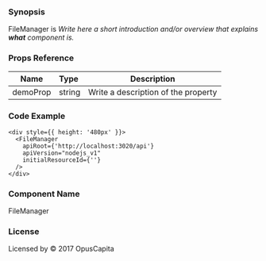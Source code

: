 ### Synopsis

FileManager is 
*Write here a short introduction and/or overview that explains **what** component is.*

### Props Reference

| Name                           | Type                    | Description                                                 |
| ------------------------------ | :---------------------- | ----------------------------------------------------------- |
| demoProp                       | string                  | Write a description of the property                         |

### Code Example

```
<div style={{ height: '480px' }}>
  <FileManager
    apiRoot={'http://localhost:3020/api'}
    apiVersion="nodejs_v1"
    initialResourceId={''}
  />
</div>
```

### Component Name

FileManager

### License

Licensed by © 2017 OpusCapita

